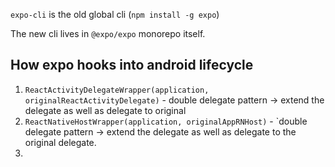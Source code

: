 

`expo-cli` is the old global cli (`npm install -g expo`)

The new cli lives in `@expo/expo` monorepo itself.

## How expo hooks into android lifecycle

1. `ReactActivityDelegateWrapper(application, originalReactActivityDelegate)` - double delegate pattern -> extend the delegate as well as delegate to original 
2. `ReactNativeHostWrapper(application, originalAppRNHost)` - `double delegate pattern -> extend the delegate as well as delegate to the original delegate.
3. 